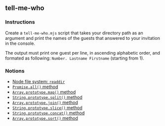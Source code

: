 ## tell-me-who

### Instructions

Create a `tell-me-who.mjs` script that takes your directory path as an argument
and print the names of the guests that answered to your invitation in the
console.

The output must print one guest per line, in ascending alphabetic order, and
formated as following: `Number. Lastname Firstname` (starting from 1).

### Notions

- [Node file system: `readdir`](https://nodejs.org/api/fs.html#fs_fspromises_readdir_path_options)
- [`Promise.all()` method](https://developer.mozilla.org/en-US/docs/Web/JavaScript/Reference/Global_Objects/Promise/all)
- [`Array.prototype.map()` method](https://developer.mozilla.org/en-US/docs/Web/JavaScript/Reference/Global_Objects/Array/map)
- [`String.prototype.split()` method](https://developer.mozilla.org/en-US/docs/Web/JavaScript/Reference/Global_Objects/String/split)
- [`Array.prototype.join()` method](https://developer.mozilla.org/en-US/docs/Web/JavaScript/Reference/Global_Objects/Array/join)
- [`String.prototype.slice()` method](https://developer.mozilla.org/en-US/docs/Web/JavaScript/Reference/Global_Objects/String/slice)
- [`String.prototype.concat()` method](https://developer.mozilla.org/en-US/docs/Web/JavaScript/Reference/Global_Objects/String/concat)
- [`Array.prototype.sort()` method](https://developer.mozilla.org/en-US/docs/Web/JavaScript/Reference/Global_Objects/Array/sort)
